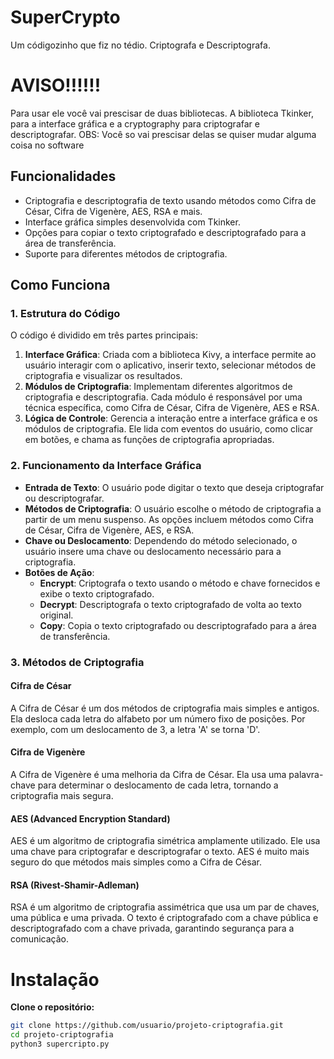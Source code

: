 # SuperCrypto
Um códigozinho que fiz no tédio. Criptografa e Descriptografa.

# AVISO!!!!!!
Para usar ele você vai prescisar de duas bibliotecas. 
A biblioteca Tkinker, para a interface gráfica e a cryptography para criptografar e descriptografar.
OBS: Você so vai prescisar delas se quiser mudar alguma coisa no software

## Funcionalidades

- Criptografia e descriptografia de texto usando métodos como Cifra de César, Cifra de Vigenère, AES, RSA e mais.
- Interface gráfica simples desenvolvida com Tkinker.
- Opções para copiar o texto criptografado e descriptografado para a área de transferência.
- Suporte para diferentes métodos de criptografia.

## Como Funciona

### 1. Estrutura do Código

O código é dividido em três partes principais:

1. **Interface Gráfica**: Criada com a biblioteca Kivy, a interface permite ao usuário interagir com o aplicativo, inserir texto, selecionar métodos de criptografia e visualizar os resultados.
2. **Módulos de Criptografia**: Implementam diferentes algoritmos de criptografia e descriptografia. Cada módulo é responsável por uma técnica específica, como Cifra de César, Cifra de Vigenère, AES e RSA.
3. **Lógica de Controle**: Gerencia a interação entre a interface gráfica e os módulos de criptografia. Ele lida com eventos do usuário, como clicar em botões, e chama as funções de criptografia apropriadas.

### 2. Funcionamento da Interface Gráfica

- **Entrada de Texto**: O usuário pode digitar o texto que deseja criptografar ou descriptografar.
- **Métodos de Criptografia**: O usuário escolhe o método de criptografia a partir de um menu suspenso. As opções incluem métodos como Cifra de César, Cifra de Vigenère, AES, e RSA.
- **Chave ou Deslocamento**: Dependendo do método selecionado, o usuário insere uma chave ou deslocamento necessário para a criptografia.
- **Botões de Ação**:
  - **Encrypt**: Criptografa o texto usando o método e chave fornecidos e exibe o texto criptografado.
  - **Decrypt**: Descriptografa o texto criptografado de volta ao texto original.
  - **Copy**: Copia o texto criptografado ou descriptografado para a área de transferência.

### 3. Métodos de Criptografia

#### Cifra de César

A Cifra de César é um dos métodos de criptografia mais simples e antigos. Ela desloca cada letra do alfabeto por um número fixo de posições. Por exemplo, com um deslocamento de 3, a letra 'A' se torna 'D'.

#### Cifra de Vigenère

A Cifra de Vigenère é uma melhoria da Cifra de César. Ela usa uma palavra-chave para determinar o deslocamento de cada letra, tornando a criptografia mais segura.

#### AES (Advanced Encryption Standard)

AES é um algoritmo de criptografia simétrica amplamente utilizado. Ele usa uma chave para criptografar e descriptografar o texto. AES é muito mais seguro do que métodos mais simples como a Cifra de César.

#### RSA (Rivest-Shamir-Adleman)

RSA é um algoritmo de criptografia assimétrica que usa um par de chaves, uma pública e uma privada. O texto é criptografado com a chave pública e descriptografado com a chave privada, garantindo segurança para a comunicação.

# Instalação
**Clone o repositório:**
   ```bash
   git clone https://github.com/usuario/projeto-criptografia.git
   cd projeto-criptografia
python3 supercripto.py
